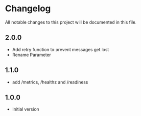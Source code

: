 # Changelog

All notable changes to this project will be documented in this file.

## 2.0.0

- Add retry function to prevent messages get lost
- Rename Parameter

## 1.1.0

- add /metrics, /healthz and /readiness

## 1.0.0

- Initial version
